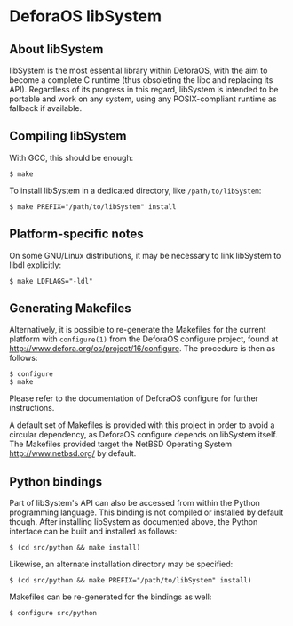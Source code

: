 DeforaOS libSystem
==================

About libSystem
---------------

libSystem is the most essential library within DeforaOS, with the aim to become
a complete C runtime (thus obsoleting the libc and replacing its API).
Regardless of its progress in this regard, libSystem is intended to be portable
and work on any system, using any POSIX-compliant runtime as fallback if
available.


Compiling libSystem
-------------------

With GCC, this should be enough:

    $ make

To install libSystem in a dedicated directory, like `/path/to/libSystem`:

    $ make PREFIX="/path/to/libSystem" install


Platform-specific notes
-----------------------

On some GNU/Linux distributions, it may be necessary to link libSystem to libdl
explicitly:

    $ make LDFLAGS="-ldl"


Generating Makefiles
--------------------

Alternatively, it is possible to re-generate the Makefiles for the current
platform with `configure(1)` from the DeforaOS configure project, found at
<http://www.defora.org/os/project/16/configure>. The procedure is then as
follows:

    $ configure
    $ make

Please refer to the documentation of DeforaOS configure for further
instructions.

A default set of Makefiles is provided with this project in order to avoid a
circular dependency, as DeforaOS configure depends on libSystem itself. The
Makefiles provided target the NetBSD Operating System <http://www.netbsd.org/>
by default.


Python bindings
---------------

Part of libSystem's API can also be accessed from within the Python programming
language. This binding is not compiled or installed by default though. After
installing libSystem as documented above, the Python interface can be built and
installed as follows:

    $ (cd src/python && make install)

Likewise, an alternate installation directory may be specified:

    $ (cd src/python && make PREFIX="/path/to/libSystem" install)

Makefiles can be re-generated for the bindings as well:

    $ configure src/python

